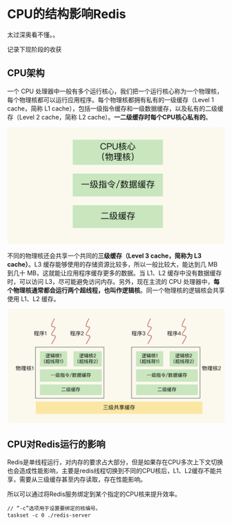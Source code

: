 # CPU的结构影响Redis

太过深奥看不懂。。

记录下现阶段的收获

## CPU架构

一个 CPU 处理器中一般有多个运行核心，我们把一个运行核心称为一个物理核，每个物理核都可以运行应用程序。每个物理核都拥有私有的一级缓存（Level 1 cache，简称 L1 cache），包括一级指令缓存和一级数据缓存，以及私有的二级缓存（Level 2 cache，简称 L2 cache）。**一二级缓存时每个CPU核心私有的**。

![image-20210522184025397](assets/image-20210522184025397.png)

不同的物理核还会共享一个共同的**三级缓存（Level 3 cache，简称为 L3 cache）**。L3 缓存能够使用的存储资源比较多，所以一般比较大，能达到几 MB 到几十 MB，这就能让应用程序缓存更多的数据。当 L1、L2 缓存中没有数据缓存时，可以访问 L3，尽可能避免访问内存。另外，现在主流的 CPU 处理器中，**每个物理核通常都会运行两个超线程，也叫作逻辑核**。同一个物理核的逻辑核会共享使用 L1、L2 缓存。

![image-20210522184150761](assets/image-20210522184150761.png)

## CPU对Redis运行的影响



Redis是单线程运行，对内存的要求占大部分，但是如果存在CPU多次上下文切换也会造成性能影响，主要是redis线程切换到不同的CPU核后，L1、L2缓存不能共享，需要从三级缓存甚至内存读取，存在性能影响。

所以可以通过将Redis服务绑定到某个指定的CPU核来提升效率。

```shell
// “-c”选项用于设置要绑定的核编号。
taskset -c 0 ./redis-server
```

